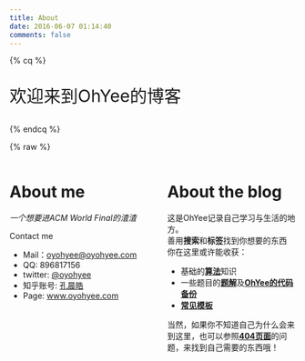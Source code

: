 ```yaml
---
title: About
date: 2016-06-07 01:14:40
comments: false
---
```

{% cq %}
<p style="font-size:30px">欢迎来到OhYee的博客</p>
{% endcq %}

{% raw %}
<style>
    .about_left{ 
        float:left;
        width:45%;
        height:100%;
    }
    .about_right{
        float:right;
        width:45%;
        height:100%;
    }
    .clear {
        clear: both;
    }
    .about_block{
        width:24%;
        height: 100%;
        float: left;
        font-size: 10px;
    }
    .about_block ul{
        margin-left: 0 px;
    }
    .about_block li{
        margin-left: -20px;
    }
    .friends2 li{
        display: inline;
        padding: 0px 20px 0px 0px;
    }
</style>
<script src="/js/jquery.js"></script>
<div class="about">
    <div class="clear">
    </div>
    <div class="about_left">
        <h1 id="About-me">
            <a href="#About-me" class="headerlink" title="About me"></a>
            About me
        </h1>
        <p>
            <em>
                一个想要进ACM World Final的渣渣
            </em>
        </p>
        <p>
            Contact me
            <ul>
                <li>
                    Mail：<a href="mailto:oyohyee@oyohyee.com" target="_blank" rel="external">oyohyee@oyohyee.com</a>
                </li>
                <li>
                    QQ: 896817156
                </li>
                <li>
                    twitter: <a href="https://twitter.com/OYOhYee" target="_blank" rel="external">@oyohyee</a>
                </li>
                <li>
                    知乎账号: <a href="https://www.zhihu.com/people/kong-chen-hao" target="_blank" rel="external">孔晨皓</a>
                </li>
                <li>
                    Page: <a href="http://www.oyohyee.com">www.oyohyee.com</a>
                </li>
            </ul>
        </p>
    </div>
    <div class="about_right">
        <h1 id="About-the-blog">
            <a href="#About-the-blog" class="headerlink" title="About the blog"></a>
            About the blog
        </h1>
        <p>
            这是OhYee记录自己学习与生活的地方。
            <br>
            善用<strong>搜索</strong>和<strong>标签</strong>找到你想要的东西
            <br>
            你在这里或许能收获：
            <ul>
                <li>
                    基础的<strong><a href="../categories/Algorithm/">算法</a></strong>知识
                </li>
                <li>
                    一些题目的<strong><a href="../categories/Answer/">题解</a></strong>及<strong><a href="https://github.com/OhYee/ACM.github.io" target="_blank" rel="external">OhYee的代码备份</a></strong>
                </li>
                <li>
                    <strong><a href="/templates.html" target="_blank" rel="external">常见模板</a></strong>
                </li>
            </ul>
        </p>
        <p>
            当然，如果你不知道自己为什么会来到这里，也可以参照<strong><a href="/404.html">404页面</a></strong>的问题，来找到自己需要的东西哦！
            <br>
        </p>
    </div>
    <div class="clear">
    </div>
    <div class="about_bottom">
        <div class="about_block">
            <ul>
                <li>
                    我做过什么
                    <ul>
                        <li>
                            <a href="http://www.oyohyee.com/">这个博客</a>
                        </li>
                        <li>
                            <a href="/categories/Answer/">ACM题解</a>
                        </li>
                        <li>
                            <a href="https://github.com/OhYee/ACM.github.io" target="_blank" rel="external">写过的大部分C/C++</a>
                        </li>
                        <li>
                            娱乐性大于实用性的项目
                            <ul>
                                <li>
                                    <a href="https://github.com/ohyee" target="_blank" rel="external">Github</a>
                                </li>
                                <li>
                                    <a href="https://coding.net/u/OhYee" target="_blank" rel="external">Coding</a>
                                </li>
                            </ul>
                        </li>
                    </ul>
                </li>
            </ul>
        </div>
        <div class="about_block">
            <ul>
                <li>
                    我曾经得到过
                    <ul>
                        <li>
                            NOIP复赛二等奖
                        </li>
                    </ul>
                </li>
            </ul>
        </div>
        <div class="about_block">
            <ul>
                <li>
                    我正在学
                    <ul>
                        <li>
                            C++
                        </li>
                        <li>
                            HTML(Div+Css)
                        </li>
                        <li>
                            Javascript
                        </li>
                        <li>
                            Java
                        </li>
                        <li>
                            PHP+Mysql
                        </li>
                    </ul>
                </li>
                <li>
                    我准备学
                    <ul>
                        <li>
                            汇编
                        </li>
                        <li>
                            Python
                        </li>
                    </ul>
                </li>
            </ul>
        </div>
        <div class="about_block">
            <ul>
                <li>
                    My tag
                    <ul>
                        <li>
                            LOVELIVE!
                        </li>
                        <li>
                            C++
                        </li>
                        <li>
                            安徽大学
                        </li>
                        <li>
                            宅
                        </li>
                        <li>
                            ACM
                        </li>
                    </ul>
                </li>
            </ul>
        </div>
        <div class="clear">
        </div>
    </div>
    <div class="clear">
    </div>
    <script>
    $(document).ready(function(){
        $(".friends2").html($(".links-of-blogroll-list").html());
    });
    </script>
    <h3 id="friends">
            <a href="#friends" class="headerlink" title="friends"></a>
            # 友情链接
    </h3>
    <ul class="friends2">
    </ul>
</div>
{% endraw %}